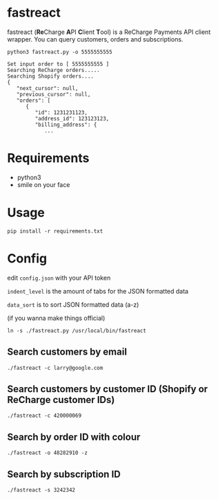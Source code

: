 # fastreact

fastreact (**Re**Charge **A**PI **C**lient **T**ool) is a ReCharge Payments API client wrapper. 
You can query customers, orders and subscriptions.



`python3 fastreact.py -o 5555555555`


```
Set input order to [ 5555555555 ]
Searching ReCharge orders.....
Searching Shopify orders....
{
   "next_cursor": null,
   "previous_cursor": null,
   "orders": [
      {
         "id": 1231231123,
         "address_id": 123123123,
         "billing_address": {
            ...
```





# Requirements
- python3
- smile on your face

# Usage

```
pip install -r requirements.txt
```

# Config
edit `config.json` with your API token

`indent_level` is the amount of tabs for  the JSON formatted data

`data_sort` is to sort  JSON formatted data (a-z)


(if you wanna make things official)

`ln -s ./fastreact.py /usr/local/bin/fastreact`

## Search customers by email
```
./fastreact -c larry@google.com
```
## Search customers by customer ID (Shopify or ReCharge customer IDs)
```
./fastreact -c 420000069
```

## Search by order ID with colour
```
./fastreact -o 48282910 -z
```

## Search by subscription ID
```
./fastreact -s 3242342
```
